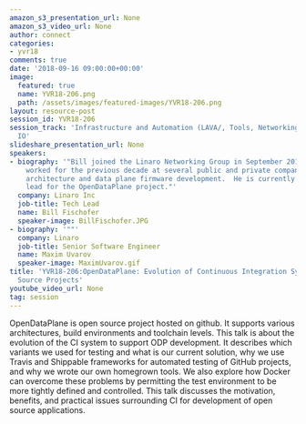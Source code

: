 ```yaml
---
amazon_s3_presentation_url: None
amazon_s3_video_url: None
author: connect
categories:
- yvr18
comments: true
date: '2018-09-16 09:00:00+00:00'
image:
  featured: true
  name: YVR18-206.png
  path: /assets/images/featured-images/YVR18-206.png
layout: resource-post
session_id: YVR18-206
session_track: 'Infrastructure and Automation (LAVA/, Tools, Networking: Userland
  IO'
slideshare_presentation_url: None
speakers:
- biography: '"Bill joined the Linaro Networking Group in September 2013 after having
    worked for the previous decade at several public and private companies in network
    architecture and data plane firmware development.  He is currently the LNG technical
    lead for the OpenDataPlane project."'
  company: Linaro Inc
  job-title: Tech Lead
  name: Bill Fischofer
  speaker-image: BillFischofer.JPG
- biography: '""'
  company: Linaro
  job-title: Senior Software Engineer
  name: Maxim Uvarov
  speaker-image: MaximUvarov.gif
title: 'YVR18-206:OpenDataPlane: Evolution of Continuous Integration Systems for Open
  Source Projects'
youtube_video_url: None
tag: session
---
```


OpenDataPlane is open source project hosted on github. It supports various architectures, build environments and toolchain levels. This talk is about the evolution of the CI system to support ODP development. It describes which variants we used for testing and what is our current solution, why we use Travis and Shippable frameworks for automated testing of GitHub projects, and why we wrote our own homegrown tools. We also explore how Docker can overcome these problems by permitting the test environment to be more tightly defined and controlled. This talk discusses the motivation, benefits, and practical issues surrounding CI for development of open source applications.